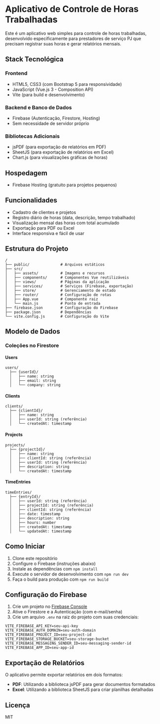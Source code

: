 # Aplicativo de Controle de Horas Trabalhadas

Este é um aplicativo web simples para controle de horas trabalhadas, desenvolvido especificamente para prestadores de serviço PJ que precisam registrar suas horas e gerar relatórios mensais.

## Stack Tecnológica

### Frontend
- HTML5, CSS3 (com Bootstrap 5 para responsividade)
- JavaScript (Vue.js 3 - Composition API)
- Vite (para build e desenvolvimento)

### Backend e Banco de Dados
- Firebase (Autenticação, Firestore, Hosting)
- Sem necessidade de servidor próprio

### Bibliotecas Adicionais
- jsPDF (para exportação de relatórios em PDF)
- SheetJS (para exportação de relatórios em Excel)
- Chart.js (para visualizações gráficas de horas)

## Hospedagem
- Firebase Hosting (gratuito para projetos pequenos)

## Funcionalidades

- Cadastro de clientes e projetos
- Registro diário de horas (data, descrição, tempo trabalhado)
- Visualização mensal das horas com total acumulado
- Exportação para PDF ou Excel
- Interface responsiva e fácil de usar

## Estrutura do Projeto

```
/
├── public/              # Arquivos estáticos
├── src/
│   ├── assets/          # Imagens e recursos
│   ├── components/      # Componentes Vue reutilizáveis
│   ├── views/           # Páginas da aplicação
│   ├── services/        # Serviços (Firebase, exportação)
│   ├── store/           # Gerenciamento de estado
│   ├── router/          # Configuração de rotas
│   ├── App.vue          # Componente raiz
│   └── main.js          # Ponto de entrada
├── firebase.json        # Configuração do Firebase
├── package.json         # Dependências
└── vite.config.js       # Configuração do Vite
```

## Modelo de Dados

### Coleções no Firestore

#### Users
```
users/
  ├── {userId}/
  │   ├── name: string
  │   ├── email: string
  │   └── company: string
```

#### Clients
```
clients/
  ├── {clientId}/
  │   ├── name: string
  │   ├── userId: string (referência)
  │   └── createdAt: timestamp
```

#### Projects
```
projects/
  ├── {projectId}/
  │   ├── name: string
  │   ├── clientId: string (referência)
  │   ├── userId: string (referência)
  │   ├── description: string
  │   └── createdAt: timestamp
```

#### TimeEntries
```
timeEntries/
  ├── {entryId}/
  │   ├── userId: string (referência)
  │   ├── projectId: string (referência)
  │   ├── clientId: string (referência)
  │   ├── date: timestamp
  │   ├── description: string
  │   ├── hours: number
  │   ├── createdAt: timestamp
  │   └── updatedAt: timestamp
```

## Como Iniciar

1. Clone este repositório
2. Configure o Firebase (instruções abaixo)
3. Instale as dependências com `npm install`
4. Execute o servidor de desenvolvimento com `npm run dev`
5. Faça o build para produção com `npm run build`

## Configuração do Firebase

1. Crie um projeto no [Firebase Console](https://console.firebase.google.com/)
2. Ative o Firestore e a Autenticação (com e-mail/senha)
3. Crie um arquivo `.env` na raiz do projeto com suas credenciais:

```
VITE_FIREBASE_API_KEY=seu-api-key
VITE_FIREBASE_AUTH_DOMAIN=seu-auth-domain
VITE_FIREBASE_PROJECT_ID=seu-project-id
VITE_FIREBASE_STORAGE_BUCKET=seu-storage-bucket
VITE_FIREBASE_MESSAGING_SENDER_ID=seu-messaging-sender-id
VITE_FIREBASE_APP_ID=seu-app-id
```

## Exportação de Relatórios

O aplicativo permite exportar relatórios em dois formatos:

- **PDF**: Utilizando a biblioteca jsPDF para gerar documentos formatados
- **Excel**: Utilizando a biblioteca SheetJS para criar planilhas detalhadas

## Licença

MIT